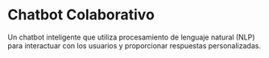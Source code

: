 # Chatbot Colaborativo
Un chatbot inteligente que utiliza procesamiento de lenguaje natural (NLP) para interactuar con los usuarios y proporcionar respuestas personalizadas.
